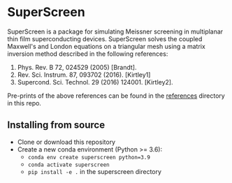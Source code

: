 # SuperScreen

SuperScreen is a package for simulating Meissner screening in multiplanar thin film
superconducting devices. SuperScreen solves the coupled Maxwell's and London equations
on a triangular mesh using a matrix inversion method described in the following references:

1. Phys. Rev. B 72, 024529 (2005) [Brandt].
2. Rev. Sci. Instrum. 87, 093702 (2016). [Kirtley1]
3. Supercond. Sci. Technol. 29 (2016) 124001. [Kirtley2].

Pre-prints of the above references can be found in the [references](docs/references) directory
in this repo.

## Installing from source

- Clone or download this repository
- Create a new conda environment (Python >= 3.6):
    - `conda env create superscreen python=3.9`
    - `conda activate superscreen`
    - `pip install -e .` in the superscreen directory

